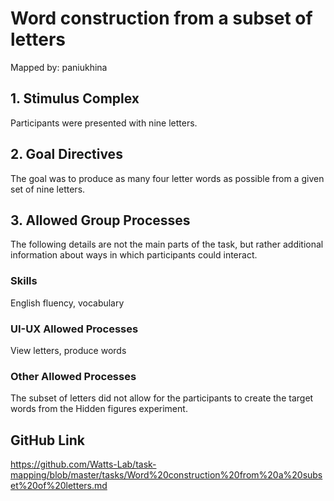 # Word construction from a subset of letters

Mapped by: paniukhina 

## 1. Stimulus Complex 
Participants were presented with nine letters.

## 2. Goal Directives 
The goal was to produce as many four letter words as possible from a given set of nine letters.

## 3. Allowed Group Processes 
The following details are not the main parts of the task, but rather additional information about ways in which participants could interact.

### Skills 
English fluency, vocabulary

### UI-UX Allowed Processes
View letters, produce words

### Other Allowed Processes
The subset of letters did not allow for the participants to create the target words from the Hidden figures experiment.

## GitHub Link 
https://github.com/Watts-Lab/task-mapping/blob/master/tasks/Word%20construction%20from%20a%20subset%20of%20letters.md